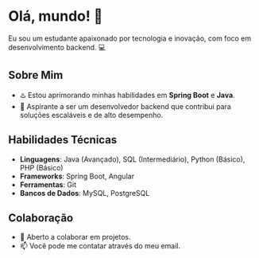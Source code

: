 # Olá, mundo! 👋

Eu sou um estudante apaixonado por tecnologia e inovação, com foco em desenvolvimento backend. 💻

## Sobre Mim
- ♨️ Estou aprimorando minhas habilidades em **Spring Boot** e **Java**.
- 💼 Aspirante a ser um desenvolvedor backend que contribui para soluções escaláveis e de alto desempenho.

## Habilidades Técnicas
- **Linguagens**: Java (Avançado), SQL (Intermediário), Python (Básico), PHP (Básico)
- **Frameworks**: Spring Boot, Angular
- **Ferramentas**: Git
- **Bancos de Dados**: MySQL, PostgreSQL

## Colaboração
- 🤝 Aberto a colaborar em projetos.
- 📫 Você pode me contatar através do meu email.



